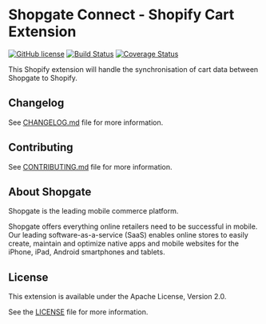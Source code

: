 # Shopgate Connect - Shopify Cart Extension

[![GitHub license](http://dmlc.github.io/img/apache2.svg)](LICENSE)
[![Build Status](https://travis-ci.org/shopgate/ext-shopify-cart.svg?branch=master)](https://travis-ci.org/shopgate/ext-shopify-cart)
[![Coverage Status](https://coveralls.io/repos/github/shopgate/ext-shopify-cart/badge.svg)](https://coveralls.io/github/shopgate/ext-shopify-cart)

This Shopify extension will handle the synchronisation of cart data between Shopgate to Shopify.

## Changelog

See [CHANGELOG.md](CHANGELOG.md) file for more information.

## Contributing

See [CONTRIBUTING.md](docs/CONTRIBUTING.md) file for more information.

## About Shopgate

Shopgate is the leading mobile commerce platform.

Shopgate offers everything online retailers need to be successful in mobile. Our leading
software-as-a-service (SaaS) enables online stores to easily create, maintain and optimize native
apps and mobile websites for the iPhone, iPad, Android smartphones and tablets.

## License

This extension is available under the Apache License, Version 2.0.

See the [LICENSE](./LICENSE) file for more information.
